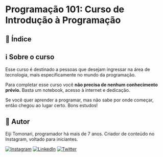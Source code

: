 # Programação 101: Curso de Introdução à Programação

## 📝 Índice

## ℹ️ Sobre o curso

Esse curso é destinado a pessoas que desejam ingressar na área de tecnologia, mais especificamente no mundo da programação.

Para completar esse curso você **não precisa de nenhum conhecimento prévio.** Basta um notebook, acesso à internet e dedicação.

Se você quer aprender a programar, mas não sabe por onde começar, então chegou ao lugar certo. Bons estudos!

## 👤 Autor

Eiji Tomonari, programador há mais de 7 anos. Criador de conteúdo no Instagram, voltado para iniciantes.

[![Instagram](https://img.shields.io/badge/Instagram-%23E4405F.svg?logo=Instagram&logoColor=white)](https://instagram.com/eiji.tomonari) [![LinkedIn](https://img.shields.io/badge/LinkedIn-%230077B5.svg?logo=linkedin&logoColor=white)](https://linkedin.com/in/eijitomonari) [![Twitter](https://img.shields.io/badge/Twitter-%231DA1F2.svg?logo=Twitter&logoColor=white)](https://twitter.com/eijitomonari)
